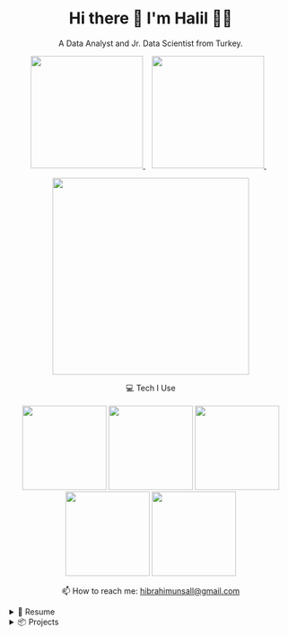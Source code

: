 <h1 align='center'>
  Hi there 👋 I'm Halil 👨‍💻
</h1>

<p align='center'>
  A Data Analyst and Jr. Data Scientist from Turkey.
</p>



<p align='center'>
  
  <a href="https://www.linkedin.com/in/halilibrahimunsal/">
    <img src="https://upload.wikimedia.org/wikipedia/commons/thumb/0/01/LinkedIn_Logo.svg/2560px-LinkedIn_Logo.svg.png" width=200/>
  </a>&nbsp;&nbsp;
  <a href="https://public.tableau.com/app/profile/halilunsal">
    <img src="https://dev3lop.com/wp-content/uploads/2017/04/tableau-logo-tableau-software.jpg" width=200/>        
  </a>&nbsp;&nbsp;
  
</p>

<p align='center'>
  <a href="#"><img src="https://github-readme-stats.vercel.app/api?username=halilunsall&show_icons=true&locale=en" width="350"></a>
</p>

<p align='center'>
  💻 Tech I Use<br/><br/>
  <img src="https://upload.wikimedia.org/wikipedia/commons/thumb/f/f8/Python_logo_and_wordmark.svg/1200px-Python_logo_and_wordmark.svg.png" width=150/>
  <img src="https://dataera.com.tr/wp-content/uploads/2018/07/mssql-logo-1.jpg" width=150/>
  <img src="https://dev3lop.com/wp-content/uploads/2017/04/tableau-logo-tableau-software.jpg" width=150/>
  <img src="https://cdn.freebiesupply.com/logos/large/2x/amazon-web-services-1-logo-png-transparent.png" width=150/>
  <img src="https://www.vectorlogo.zone/logos/tensorflow/tensorflow-ar21.png"width=150 />
</p>



<!-- <details align='center'>
  <summary>:zap: My workspace specs</summary>
</details>-->

<p align='center'>
  📫 How to reach me: <a href='hibrahimunsall@gmail.com'>hibrahimunsall@gmail.com</a>
</p>




<details>
  <summary>📃 Resume</summary>

## Education

- 📖 **Economics**\
📆 Sept 2021 - Present\
📍 **Hacettepe University** - Ankara, Turkey 

- 📖 **Data Analytics**\
📆 Sept 2022 - March 2023\
📍 **Clarusway** - Virginia, USA 

- 📖 **Data Science**\
📆 April 2023 - July 2023\
📍 **Clarusway** - Virginia, USA 

## Experience

- 👨‍💻 **Data Analyst**\
📆 May 2022 - Present\
📍 **Mysoly** - Nuenen, Hollanda
  


</details>

<details>
  <summary>📦 Projects</summary>
  
[Car Price Analysis](https://github.com/halilunsall/Auto-Scout) 

Exploratory Data Analysis (EDA) is a method for data analysis that can be used to obtain valuable information on car costs. preparing the dataset for a suitable car price prediction using an ML model. Data analysis, data cleaning, and feature engineering.

[Tableau Covid-19 Tracking Dashboard](https://public.tableau.com/app/profile/halilunsal/viz/Covid-19-Tracker_16779424166110/WithoutContainer)

To track the daily global tally of Covid-19 cases and fatalities, a dashboard was created. A server connection was made using the web data connector in order to get daily data. The dashboard was created using embed code and designed to be followed live on the website (Google sites) after the data preparation and data manipulation processes.

[Customer Review Sentiment Analysis (NLP)](https://github.com/halilunsall/NLP-Projects)

Customer reviews of consumer goods were retrieved from shopping websites, and machine learning models were used to extract keywords and classify the reviews by sentiment and the qualities they describe. Competencies: Lexicon Normalization, Logistic Regression, Naive Bayes, Support Vector Machine, Random Forest, and Ada Boosting.

[Employee Churn Analysis Project:](https://github.com/halilunsall/Churn-Prediction)

This methodology for project classification can be used in various corporate scenarios. Employee Churn: What Is It? What distinguishes it from customer churn? Apply categorization methods. Utilizing supervised algorithms, make predictions. Deploy the model using Streamlit at the conclusion of the project. Skills: Model creation and assessment using the Python Scikit-Learn package, EDA and visualization using Matplotlib and Seaborn. Decision Tree, KNN, Yellowbrick, Seaborn, Random Forest, Catoost, ANN, Support Vector Machine (SVM), and XGBoost.
